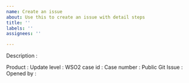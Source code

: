 ```yaml
---
name: Create an issue
about: Use this to create an issue with detail steps
title: ''
labels: ''
assignees: ''

---
```


<!-- If this is related to a customer query, USE SERVICE NOW, "Open Git Issue" option, do not create in GitHub directly -->

Description :


<!-- Add the labels Type/Query or Type/Incident as per priority and product/apim or product/ei as per main product category -->

<!-- The below information needs in the patch type issues -->

<!-- Product should have product name and the version separated by -. Eg :- wso2am-4.0.0 -->
Product : 
Update level : 
WSO2 case id : 
Case number : 
Public Git Issue : 
Opened by :
